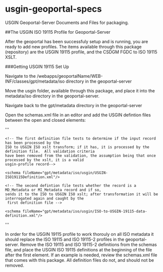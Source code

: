 usgin-geoportal-specs
=====================

USGIN Geoportal-Server Documents and Files for packaging. 

##The USGIN ISO 19115 Profile for Geoportal-Server

After the geoportal has been successfuly setup and is running, you are ready to add new profiles. The items available through this package (repository) are the USGIN 19115 profile, and the CSDGM FGDC to ISO 19115 XSLT.

###Getting USGIN 19115 Set Up

Navigate to the /webapps/geoportalName/WEB-INF/classes/gpt/metadata/iso directory in the geoportal-server

Move the usgin folder, available through this package, and place it into the metadata/iso directory in the geoportal-server.

Navigate back to the gpt/metadata directory in the geoportal-server

Open the schemas.xml file in an editor and add the USGIN defintion files between the open and closed <schemas></schemas> elements:

'''
<schemas>

	<!-- The first definition file tests to determine if the input record has been processed by the
	ISO to USGIN ISO xslt transform; if it has, it is processed by the definition file.  All validation criteria
	have been removed from the validation, the assumption being that once processed by the xslt, it is a valid
	usgin-profile record-->

   	<schema fileName="gpt/metadata/iso/usgin/USGIN-ISO19115Definition.xml"/>
 
   	<!-- The second defintion file tests whether the record is a MD_Metadata or MI_Metadata record and if so,
   	sends it to the ISO to USGIN ISO xslt; after transformation it will be interrogated again and caught by the
  	 first definition file -->

   	<schema fileName="gpt/metadata/iso/usgin/ISO-to-USGIN-19115-data-definition.xml"/>

</schemas>
   
'''


In order for the USGIN 19115 profile to work thorouly on all ISO metadata it should replace the ISO 19115 and ISO 19115-2 profiles in the geoportal-server. Remove the ISO 19115 and ISO 19115-2 definitions from the schemas file, and place the USGIN ISO 19115 definitions at the beginning of the file after the first <schemas> element. If an example is needed, review the schemas.xml file that comes with this package. All definition files do not, and should not be removed.
